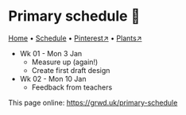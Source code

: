 # Primary schedule 📆

[Home](https://grwd.uk/primary) • [Schedule](https://grwd.uk/primary/schedule) • [Pinterest↗](https://pinterest.co.uk/NatureWorksGarden/primary) • [Plants↗](https://bit.ly/primary-plants)

* Wk 01 - Mon 3 Jan
    * Measure up (again!)
    * Create first draft design
* Wk 02 - Mon 10 Jan
    * Feedback from teachers

This page online: <https://grwd.uk/primary-schedule>
